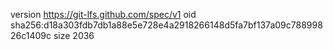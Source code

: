 version https://git-lfs.github.com/spec/v1
oid sha256:d18a303fdb7db1a88e5e728e4a2918266148d5fa7bf137a09c78899826c1409c
size 2036
